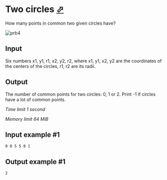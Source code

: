 # Two circles [⬀](https://www.e-olymp.com/en/contests/8947/problems/77331)

How many points in common two given circles have? 

![prb4](1256106478.png)

## Input

Six numbers x1, y1, r1, x2, y2, r2, where x1, y1, x2, y2 are the coordinates of the centers of the circles, r1, r2 are its radii.

## Output

The number of common points for two circles: 0, 1 or 2. Print -1 if circles have a lot of common points.

_Time limit 1 second_

_Memory limit 64 MiB_

## Input example #1
```
0 0 5 5 0 1
```

## Output example #1
```
2
```
